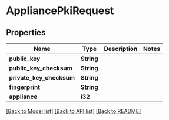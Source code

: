 # AppliancePkiRequest

## Properties

Name | Type | Description | Notes
------------ | ------------- | ------------- | -------------
**public_key** | **String** |  | 
**public_key_checksum** | **String** |  | 
**private_key_checksum** | **String** |  | 
**fingerprint** | **String** |  | 
**appliance** | **i32** |  | 

[[Back to Model list]](../README.md#documentation-for-models) [[Back to API list]](../README.md#documentation-for-api-endpoints) [[Back to README]](../README.md)


